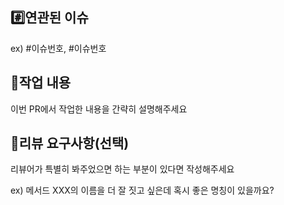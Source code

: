 ## #️⃣연관된 이슈

ex) #이슈번호, #이슈번호

## 📝작업 내용

이번 PR에서 작업한 내용을 간략히 설명해주세요

## 💬리뷰 요구사항(선택)

리뷰어가 특별히 봐주었으면 하는 부분이 있다면 작성해주세요

ex) 메서드 XXX의 이름을 더 잘 짓고 싶은데 혹시 좋은 명칭이 있을까요?
